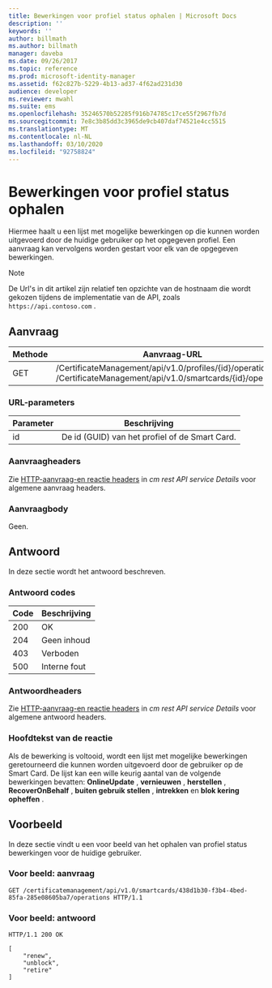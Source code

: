 ```yaml
---
title: Bewerkingen voor profiel status ophalen | Microsoft Docs
description: ''
keywords: ''
author: billmath
ms.author: billmath
manager: daveba
ms.date: 09/26/2017
ms.topic: reference
ms.prod: microsoft-identity-manager
ms.assetid: f62c827b-5229-4b13-ad37-4f62ad231d30
audience: developer
ms.reviewer: mwahl
ms.suite: ems
ms.openlocfilehash: 35246570b52285f916b74785c17ce55f2967fb7d
ms.sourcegitcommit: 7e8c3b85dd3c3965de9cb407daf74521e4cc5515
ms.translationtype: MT
ms.contentlocale: nl-NL
ms.lasthandoff: 03/10/2020
ms.locfileid: "92758824"
---
```

# <a name="get-profile-state-operations"></a>Bewerkingen voor profiel status ophalen
Hiermee haalt u een lijst met mogelijke bewerkingen op die kunnen worden uitgevoerd door de huidige gebruiker op het opgegeven profiel. Een aanvraag kan vervolgens worden gestart voor elk van de opgegeven bewerkingen.

>[!NOTE]
>De Url's in dit artikel zijn relatief ten opzichte van de hostnaam die wordt gekozen tijdens de implementatie van de API, zoals `https://api.contoso.com` .

## <a name="request"></a>Aanvraag

Methode  |Aanvraag-URL  
---------|---------
GET     |/CertificateManagement/api/v1.0/profiles/{id}/operations <br/>/CertificateManagement/api/v1.0/smartcards/{id}/operations

### <a name="url-parameters"></a>URL-parameters

Parameter | Beschrijving
---------|------------
id | De id (GUID) van het profiel of de Smart Card.

### <a name="request-headers"></a>Aanvraagheaders
Zie [HTTP-aanvraag-en reactie headers](certificate-management-rest-api-service-details.md#http-request-and-response-headers) in *cm rest API service Details* voor algemene aanvraag headers.

### <a name="request-body"></a>Aanvraagbody
Geen.

## <a name="response"></a>Antwoord
In deze sectie wordt het antwoord beschreven.

### <a name="response-codes"></a>Antwoord codes

Code  |Beschrijving  
---------|---------
200 | OK
204 | Geen inhoud
403 | Verboden
500 | Interne fout

### <a name="response-headers"></a>Antwoordheaders
Zie [HTTP-aanvraag-en reactie headers](certificate-management-rest-api-service-details.md#http-request-and-response-headers) in *cm rest API service Details* voor algemene antwoord headers.

### <a name="response-body"></a>Hoofdtekst van de reactie
Als de bewerking is voltooid, wordt een lijst met mogelijke bewerkingen geretourneerd die kunnen worden uitgevoerd door de gebruiker op de Smart Card. De lijst kan een wille keurig aantal van de volgende bewerkingen bevatten: **OnlineUpdate** , **vernieuwen** , **herstellen** , **RecoverOnBehalf** , **buiten gebruik stellen** , **intrekken** en **blok kering opheffen** .

## <a name="example"></a>Voorbeeld
In deze sectie vindt u een voor beeld van het ophalen van profiel status bewerkingen voor de huidige gebruiker.

### <a name="example-request"></a>Voor beeld: aanvraag

```
GET /certificatemanagement/api/v1.0/smartcards/438d1b30-f3b4-4bed-85fa-285e08605ba7/operations HTTP/1.1
```

### <a name="example-response"></a>Voor beeld: antwoord

```
HTTP/1.1 200 OK

[
    "renew",
    "unblock",
    "retire"
]
```       
